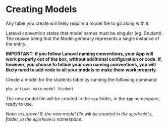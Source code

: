 # Creating Models

Any table you create will likely require a model file to go along with it.  

Laravel convention states that model names must be singular (eg: Student).  The reason being that the Model generally represents a single instance of the entity.

**IMPORTANT: if you follow Laravel naming conventions, your App will work properly out of the box, without additional configuration or code.  If, however, you choose to follow your own naming conventions, you will likely need to add code to all your models to make them work properly.**

Create a model for the students table by running the following command:

```bash
php artisan make:model Student
```

The new model file will be created in the `app` folder, in the `App` namespace, ready to use.

_Note: in Laravel 8, the new model file will be created in  the `app/Models`, folder, in the `App\Models` namespace._



